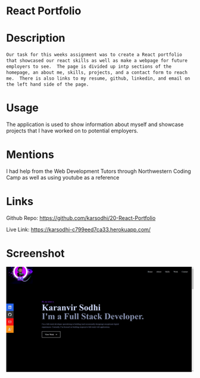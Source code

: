 # React Portfolio

# Description
    Our task for this weeks assignment was to create a React portfolio that showcased our react skills as well as make a webpage for future employers to see.  The page is divided up intp sections of the homepage, an about me, skills, projects, and a contact form to reach me.  There is also links to my resume, github, linkedin, and email on the left hand side of the page.

# Usage
The application is used to show information about myself and showcase projects that I have worked on to potential employers.

# Mentions
 I had help from the Web Development Tutors through Northwestern Coding Camp as well as using youtube as a reference

# Links

Github Repo: https://github.com/karsodhi/20-React-Portfolio

Live Link: https://karsodhi-c799eed7ca33.herokuapp.com/

# Screenshot

![Picture](./src/assets/screenshot.png)